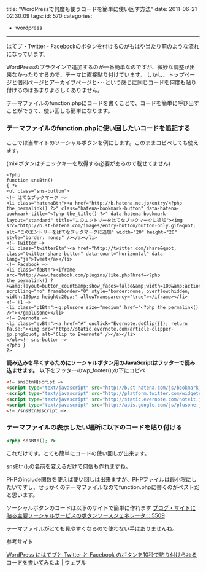 title: "WordPressで何度も使うコードを簡単に使い回す方法"
date: 2011-06-21 02:30:09
tags:
id: 570
categories:
- wordpress
---

はてブ・Twitter・Facebookのボタンを付けるのがもはや当たり前のような流れになっています。

WordPressのプラグインで追加するのが一番簡単なのですが、微妙な調整が出来なかったりするので、テーマに直接貼り付けています。
しかし、トップページと個別ページとアーカイブページと･･･という感じに同じコードを何度も貼り付けるのはあまりよろしくありません。

テーマファイルのfunction.phpにコードを書くことで、コードを簡単に呼び出すことができて、使い回しも簡単になります。<!--more-->

### テーマファイルのfunction.phpに使い回したいコードを追記する

ここでは当サイトのソーシャルボタンを例にします。このままコピペしても使えます。

(mixiボタンはチェックキーを取得する必要があるので載せてません)

```
<?php 
function snsBtn()
{ ?>
<ul class="sns-button">
<!— はてなブックマーク —>
<li class="hatenaBtn"><a href="http://b.hatena.ne.jp/entry/<?php the_permalink() ?>" class="hatena-bookmark-button" data-hatena-bookmark-title="<?php the_title() ?>" data-hatena-bookmark-layout="standard" title="このエントリーをはてなブックマークに追加"><img src="http://b.st-hatena.com/images/entry-button/button-only.gif&quot; alt="このエントリーをはてなブックマークに追加" width="20" height="20" style="border: none;" /></a></li>
<!— Twitter —>
<li class="twitterBtn"><a href="http://twitter.com/share&quot; class="twitter-share-button" data-count="horizontal" data-lang="ja">Tweet</a></li>
<!— Facebook —>
<li class="fbBtn"><iframe src="http://www.facebook.com/plugins/like.php?href=<?php the_permalink() ?>&amp;layout=button_count&amp;show_faces=false&amp;width=100&amp;action=like&amp;colorscheme=light&amp;height=20" scrolling="no" frameborder="0" style="border:none; overflow:hidden; width:100px; height:20px;" allowTransparency="true"></iframe></li>
<!— +1 —>
<li class="p1Btn"><g:plusone size="medium" href="<?php the_permalink() ?>"></g:plusone></li>
<!— Evernote —>
<li class="evBtn"><a href="#" onclick="Evernote.doClip({}); return false;"><img src="http://static.evernote.com/article-clipper-jp.png&quot; alt="Clip to Evernote" /></a></li>
</ul><!— sns-button —>
<?php }
?>
```

**読み込みを早くするためにソーシャルボタン用のJavaScriptはフッターで読み込ませます。**
以下をフッターのwp_footer();の下にコピペ

```html
<!— snsBtn用script —>
<script type="text/javascript" src="http://b.st-hatena.com/js/bookmark_button.js&quot; charset="utf-8" async="async"></script> <!— はてなブックマーク —>
<script type="text/javascript" src="http://platform.twitter.com/widgets.js"></script&gt; <!— Twitter —>
<script type="text/javascript" src="http://static.evernote.com/noteit.js"></script&gt; <!— Evernote —>
<script type="text/javascript" src="http://apis.google.com/js/plusone.js">{lang: ‘ja’}</script> <!— +1 —>
<!— /snsBtn用script —>
```

### テーマファイルの表示したい場所に以下のコードを貼り付ける

```php
<?php snsBtn(); ?>
```

これだけです。とても簡単にコードの使い回しが出来ます。

snsBtn();の名前を変えるだけで何個も作れますね。

PHPのinclude関数を使えば使い回しは出来ますが、PHPファイルは最小限にしたいですし、せっかくのテーマファイルなのでfunction.phpに書くのがベストだと思います。

ソーシャルボタンのコードは以下のサイトで簡単に作れます
[ブログ・サイトに貼る主要ソーシャルサービスのボタンソースジェネレータ :: 5509](http://5509.me/log/social-service-buttons-generator "Link to ブログ・サイトに貼る主要ソーシャルサービスのボタンソースジェネレータ :: 5509")

テーマファイルがとても見やすくなるので使わない手はありませんね。

参考サイト

[WordPress にはてブと Twitter と Facebook のボタンを10秒で貼り付けられるコードを書いてみたよ | ウェブル](http://weble.org/2010/11/26/wordpress-social-button "Link to WordPress にはてブと Twitter と Facebook のボタンを10秒で貼り付けられるコードを書いてみたよ | ウェブル")